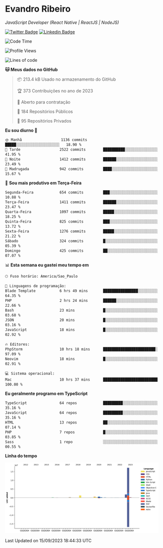 # Evandro **Ribeiro**

*JavaScript Developer (React Native | ReactJS | NodeJS)*

[![Twitter Badge](https://img.shields.io/badge/-@ribeiroevandro-201B2D?style=flat-square&labelColor=201B2D&logo=twitter&logoColor=white&link=https://twitter.com/ribeiroevandro)](https://twitter.com/ribeiroevandro) 
[![Linkedin Badge](https://img.shields.io/badge/-Evandro%20Ribeiro-201B2D?style=flat-square&logo=Linkedin&logoColor=white&link=https://www.linkedin.com/in/ribeiroevandro)](https://www.linkedin.com/in/ribeiroevandro) 


<!--START_SECTION:waka-->
![Code Time](http://img.shields.io/badge/Code%20Time-3%2C399%20hrs%201%20min-blue)

![Profile Views](http://img.shields.io/badge/Visualizac%C3%B5es%20do%20perfil-0-blue)

![Lines of code](https://img.shields.io/badge/Desde%20o%20Hello%20World%20eu%20escrevi-22.5%20million%20linhas%20de%20c%C3%B3digo-blue)

**🐱 Meus dados no GitHub** 

> 📦 213.4 kB Usado no armazenamento do GitHub 
 > 
> 🏆 373 Contribuições no ano de 2023
 > 
> 💼 Aberto para contratação
 > 
> 📜 184 Repositórios Públicos 
 > 
> 🔑 95 Repositórios Privados 
 > 
**Eu sou diurno 🐤** 

```text
🌞 Manhã                  1136 commits        █████░░░░░░░░░░░░░░░░░░░░   18.90 % 
🌆 Tarde                  2522 commits        ██████████░░░░░░░░░░░░░░░   41.95 % 
🌃 Noite                  1412 commits        ██████░░░░░░░░░░░░░░░░░░░   23.49 % 
🌙 Madrugada              942 commits         ████░░░░░░░░░░░░░░░░░░░░░   15.67 % 
```
📅 **Sou mais produtivo em Terça-Feira** 

```text
Segunda-Feira            654 commits         ███░░░░░░░░░░░░░░░░░░░░░░   10.88 % 
Terça-Feira              1411 commits        ██████░░░░░░░░░░░░░░░░░░░   23.47 % 
Quarta-Feira             1097 commits        █████░░░░░░░░░░░░░░░░░░░░   18.25 % 
Quinta-Feira             825 commits         ███░░░░░░░░░░░░░░░░░░░░░░   13.72 % 
Sexta-Feira              1276 commits        █████░░░░░░░░░░░░░░░░░░░░   21.22 % 
Sábado                   324 commits         █░░░░░░░░░░░░░░░░░░░░░░░░   05.39 % 
Domingo                  425 commits         ██░░░░░░░░░░░░░░░░░░░░░░░   07.07 % 
```


📊 **Esta semana eu gastei meu tempo em** 

```text
🕑︎ Fuso horário: America/Sao_Paulo

💬 Linguagens de programação: 
Blade Template           6 hrs 49 mins       ████████████████░░░░░░░░░   64.35 % 
PHP                      2 hrs 24 mins       ██████░░░░░░░░░░░░░░░░░░░   22.66 % 
Bash                     23 mins             █░░░░░░░░░░░░░░░░░░░░░░░░   03.68 % 
JSON                     20 mins             █░░░░░░░░░░░░░░░░░░░░░░░░   03.16 % 
JavaScript               18 mins             █░░░░░░░░░░░░░░░░░░░░░░░░   02.92 % 

🔥 Editores: 
PhpStorm                 10 hrs 18 mins      ████████████████████████░   97.09 % 
Neovim                   18 mins             █░░░░░░░░░░░░░░░░░░░░░░░░   02.91 % 

💻 Sistema operacional: 
Mac                      10 hrs 37 mins      █████████████████████████   100.00 % 
```

**Eu geralmente programo em TypeScript** 

```text
TypeScript               64 repos            █████████░░░░░░░░░░░░░░░░   35.16 % 
JavaScript               64 repos            █████████░░░░░░░░░░░░░░░░   35.16 % 
HTML                     13 repos            ██░░░░░░░░░░░░░░░░░░░░░░░   07.14 % 
PHP                      7 repos             █░░░░░░░░░░░░░░░░░░░░░░░░   03.85 % 
Sass                     1 repo              ░░░░░░░░░░░░░░░░░░░░░░░░░   00.55 % 
```



**Linha do tempo**

![Lines of Code chart](https://raw.githubusercontent.com/ribeiroevandro/ribeiroevandro/main/assets/bar_graph.png)


 Last Updated on 15/09/2023 18:44:33 UTC
<!--END_SECTION:waka-->
